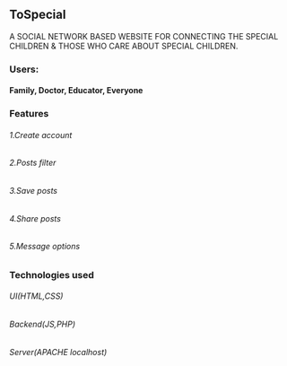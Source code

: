 ## ToSpecial

A SOCIAL NETWORK BASED WEBSITE FOR CONNECTING THE SPECIAL CHILDREN & THOSE WHO CARE ABOUT SPECIAL CHILDREN.

### Users:
#### Family, Doctor, Educator, Everyone

### Features
 ###### 1.Create account
 ###### 2.Posts filter
 ###### 3.Save posts
 ###### 4.Share posts
 ###### 5.Message options

### Technologies used
###### UI(HTML,CSS)
###### Backend(JS,PHP)
###### Server(APACHE localhost)
